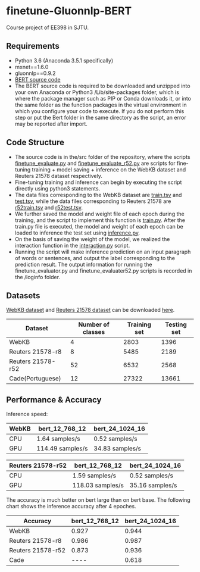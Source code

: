 # finetune-Gluonnlp-BERT
Course project of EE398 in SJTU.
## Requirements
- Python 3.6 (Anaconda 3.5.1 specifically)
- mxnet==1.6.0
- gluonnlp==0.9.2
- [BERT source code](https://gluon-nlp.mxnet.io/model_zoo/bert/index.html) 
- The BERT source code is required to be downloaded and unzipped into your own Anaconda or Python3 /Lib/site-packages folder, which is where the package manager such as PIP or Conda downloads it, or into the same folder as the function packages in the virtual environment in which you configure your code to execute. If you do not perform this step or put the Bert folder in the same directory as the script, an error may be reported after import.
## Code Structure
- The source code is in the/src folder of the repository, where the scripts [finetune_evaluate.py](https://github.com/wygsjtu/finetune-Gluonnlp-BERT/blob/master/src/finetune_evaluate.py) and [finetune_evaluate_r52.py](https://github.com/wygsjtu/finetune-Gluonnlp-BERT/blob/master/src/finetune_evaluate_r52.py) are scripts for fine-tuning training + model saving + inference on the WebKB dataset and Reuters 21578 dataset respectively. 
- Fine-tuning training and inference can begin by executing the script directly using python3 statements. 
- The data files corresponding to the WebKB dataset are [train.tsv](https://github.com/wygsjtu/finetune-Gluonnlp-BERT/blob/master/src/train.tsv) and [test.tsv](https://github.com/wygsjtu/finetune-Gluonnlp-BERT/blob/master/src/test.tsv), while the data files corresponding to Reuters 21578 are [r52train.tsv](https://github.com/wygsjtu/finetune-Gluonnlp-BERT/blob/master/src/r52train.tsv) and [r52test.tsv](https://github.com/wygsjtu/finetune-Gluonnlp-BERT/blob/master/src/r52test.tsv). 
- We further saved the model and weight file of each epoch during the training, and the script to implement this function is [train.py](https://github.com/wygsjtu/finetune-Gluonnlp-BERT/blob/master/src/train.py). After the train.py file is executed, the model and weight of each epoch can be loaded to inference the test set using [inference.py](https://github.com/wygsjtu/finetune-Gluonnlp-BERT/blob/master/src/inference.py). 
- On the basis of saving the weight of the model, we realized the interaction function in the [interaction.py](https://github.com/wygsjtu/finetune-Gluonnlp-BERT/blob/master/src/interaction.py) script. 
- Running the script will make inference prediction on an input paragraph of words or sentences, and output the label corresponding to the prediction result. The output information for running the finetune_evaluator.py and finetune_evaluater52.py scripts is recorded in the /loginfo folder.
## Datasets
[WebKB dataset](http://www.google.com/url?q=http%3A%2F%2Fwww.cs.cmu.edu%2Fafs%2Fcs.cmu.edu%2Fproject%2Ftheo-20%2Fwww%2Fdata%2F&sa=D&sntz=1&usg=AFQjCNEOrlUR_oci7gC1zHrEjGG7ujksqQ) and [Reuters 21578 dataset](http://www.google.com/url?q=http%3A%2F%2Fwww.daviddlewis.com%2Fresources%2Ftestcollections%2Freuters21578%2F&sa=D&sntz=1&usg=AFQjCNEaq3FcnH_SctlxbLcIWWehjWDpFA) can be downloaded [here](https://drive.google.com/drive/folders/1p3-IeJ1MMAdtjBEtOj3RMIvuYtaGkjpi?usp=sharing).

| Dataset | Number of classes | Training set | Testing set |
| ------ | ------ | ------ | ------ |
| WebKB | 4 | 2803 | 1396 |
| Reuters 21578-r8 | 8 | 5485 | 2189 |
| Reuters 21578-r52 | 52 | 6532 | 2568 |
| Cade(Portuguese) | 12 | 27322 | 13661 |

## Performance & Accuracy
Inference speed:

| WebKB | bert_12_768_12 | bert_24_1024_16 |
| ------ | ------ | ------ |
| CPU | 1.64 samples/s | 0.52 samples/s |
| GPU | 114.49 samples/s | 34.83 samples/s |

| Reuters 21578-r52 | bert_12_768_12 | bert_24_1024_16 |
| ------ | ------ | ------ |
| CPU | 1.59 samples/s | 0.52 samples/s |
| GPU | 118.03 samples/s | 35.16 samples/s |

The accuracy is much better on bert large than on bert base. The following chart shows the inference accuracy after 4 epoches.

| Accuracy | bert_12_768_12 | bert_24_1024_16 |
| ------ | ------ | ------ |
| WebKB | 0.927 | 0.944 |
| Reuters 21578-r8 | 0.986 | 0.987 |
| Reuters 21578-r52 | 0.873 | 0.936 |
| Cade | ---- | 0.618 |
